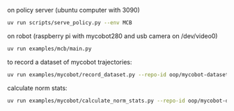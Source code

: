 
on policy server (ubuntu computer with 3090)

```bash
uv run scripts/serve_policy.py --env MCB
```

on robot (raspberry pi with mycobot280 and usb camera on /dev/video0)

```bash
uv run examples/mcb/main.py
```

to record a dataset of mycobot trajectories:

```bash
uv run examples/mycobot/record_dataset.py --repo-id oop/mycobot-dataset
```

calculate norm stats:

```bash
uv run examples/mycobot/calculate_norm_stats.py --repo-id oop/mycobot-dataset
```
